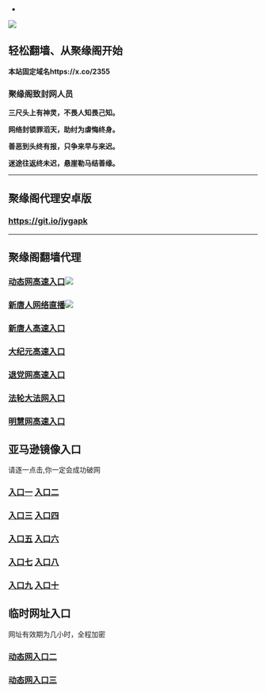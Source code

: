 * 
![](https://raw.githubusercontent.com/hao369/a/master/j.jpg)



## 轻松翻墙、从聚缘阁开始

**本站固定域名https://x.co/2355**

### 聚缘阁致封网人员

**三尺头上有神灵，不畏人知畏己知。**

**网络封锁罪滔天，助纣为虐悔终身。**

**善恶到头终有报，只争来早与来迟。**

**迷途往返终未迟，悬崖勒马结善缘。**

***



##  聚缘阁代理安卓版

### https://git.io/jygapk


***



## 聚缘阁翻墙代理 

### [动态网高速入口](https://k9hfp6ha3k.execute-api.us-east-2.amazonaws.com/25847jhu7/?id=2)![](https://raw.githubusercontent.com/hao369/a/master/jygdl.gif)


### [新唐人网络直播](https://k1us3xbk63.execute-api.us-east-2.amazonaws.com/215487ju7y)![](https://raw.githubusercontent.com/hao369/a/master/jygtj.gif)

### [新唐人高速入口](https://k9hfp6ha3k.execute-api.us-east-2.amazonaws.com/25847jhu7/?id=5)

### [大纪元高速入口](https://k9hfp6ha3k.execute-api.us-east-2.amazonaws.com/25847jhu7/?id=7)

### [退党网高速入口](https://k9hfp6ha3k.execute-api.us-east-2.amazonaws.com/25847jhu7/?id=8)

### [法轮大法网入口](https://k9hfp6ha3k.execute-api.us-east-2.amazonaws.com/25847jhu7/?id=15)

### [明慧网高速入口](https://k9hfp6ha3k.execute-api.us-east-2.amazonaws.com/25847jhu7/?id=3)



## 亚马逊镜像入口 

请逐一点击,你一定会成功破网

### **[入口一](http://x.co/2244)** **[入口二](http://x.co/3824)**


### **[入口三](https://s3.eu-central-1.amazonaws.com/jyg3/index.html)**  **[入口四](https://s3-ap-southeast-1.amazonaws.com/jyg4/index.html)**

### **[入口五](https://s3.ap-south-1.amazonaws.com/jyg5/index.html)**  **[入口六](https://s3-us-west-1.amazonaws.com/jyg6/index.html)**


###  **[入口七](https://s3-us-west-2.amazonaws.com/jyg7/index.html)**  **[入口八](https://s3-eu-west-1.amazonaws.com/jyg8/index.html)**


###  **[入口九](https://s3-ap-northeast-1.amazonaws.com/jyg9/index.html)**  **[入口十](https://s3.amazonaws.com/dtw/index.html)**



## 临时网址入口 

网址有效期为几小时，全程加密

### [动态网入口二](https://x.co/ddg)

### [动态网入口三](https://x.co/ddf)



